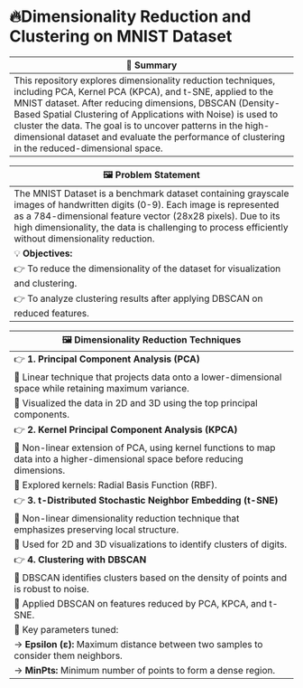 # 🔥Dimensionality Reduction and Clustering on MNIST Dataset

| 📜 **Summary** |
|-----------------------------------|
| This repository explores dimensionality reduction techniques, including PCA, Kernel PCA (KPCA), and t-SNE, applied to the MNIST dataset. After reducing dimensions, DBSCAN (Density-Based Spatial Clustering of Applications with Noise) is used to cluster the data. The goal is to uncover patterns in the high-dimensional dataset and evaluate the performance of clustering in the reduced-dimensional space.|

| 🖼️ Problem Statement |
|----------------------|
| The MNIST Dataset is a benchmark dataset containing grayscale images of handwritten digits (0-9). Each image is represented as a 784-dimensional feature vector (28x28 pixels). Due to its high dimensionality, the data is challenging to process efficiently without dimensionality reduction. |
| 💡 **Objectives:** |
| 👉 To reduce the dimensionality of the dataset for visualization and clustering. |
| 👉 To analyze clustering results after applying DBSCAN on reduced features. |


| 🖼️ Dimensionality Reduction Techniques |
|----------------------------------------|
| 👉  **1. Principal Component Analysis (PCA)**  |
| 📌 Linear technique that projects data onto a lower-dimensional space while retaining maximum variance. |
| 📌 Visualized the data in 2D and 3D using the top principal components. |
| 👉  **2. Kernel Principal Component Analysis (KPCA)** |
| 📌 Non-linear extension of PCA, using kernel functions to map data into a higher-dimensional space before reducing dimensions. |
| 📌 Explored kernels: Radial Basis Function (RBF). |
| 👉  **3. t-Distributed Stochastic Neighbor Embedding (t-SNE)** |
| 📌 Non-linear dimensionality reduction technique that emphasizes preserving local structure. |
| 📌 Used for 2D and 3D visualizations to identify clusters of digits. |
| 👉  **4. Clustering with DBSCAN** |
| 📌 DBSCAN identifies clusters based on the density of points and is robust to noise. |
| 📌 Applied DBSCAN on features reduced by PCA, KPCA, and t-SNE. |
| 📌 Key parameters tuned: |
|   → **Epsilon (ε):** Maximum distance between two samples to consider them neighbors. |
|   → **MinPts:** Minimum number of points to form a dense region. |


